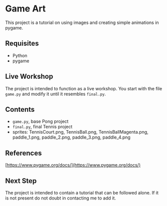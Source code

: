 # Game Art

This project is a tutorial on using images and creating simple animations in pygame.

## Requisites

- Python
- pygame

## Live Workshop

The project is intended to function as a live workshop. You start with the file `game.py` and modify it until it resembles `final.py`.

<!--## Solo tutorial

The project contains a tutorial that can be followed alone. It is found in [tutorial.md](tutorial.md).-->

## Contents

- `game.py`, base Pong project
- `final.py`, final Tennis project
- sprites: TennisCourt.png, TennisBall.png, TennisBallMagenta.png, paddle_1.png, paddle_2.png, paddle_3.png, paddle_4.png
<!-- - `tutorial.md`, solo tutorial on the project. If the workshop runs out of time you can continue it here. -->

## References

[https://www.pygame.org/docs/](https://www.pygame.org/docs/)

## Next Step

The project is intended to contain a tutorial that can be followed alone. If it is not present do not doubt in contacting me to add it.

